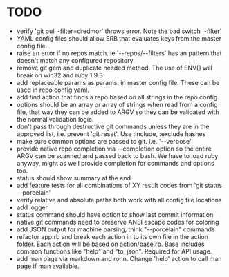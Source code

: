 TODO
====

* verify 'git pull -filter=dredmor' throws error.  Note the bad switch '-filter'
* YAML config files should allow ERB that evaluates keys from the master
  config file.
* raise an error if no repos match. ie '--repos/--filters' has an pattern that
  doesn't match any configured repository
* remove git gem and duplicate needed method.  The use of ENV[] will break on
  win32 and ruby 1.9.3
* add replaceable params as params: in master config file.  These  can be used
  in repo config yaml.
* add find action that finds a repo based on all strings in the repo config
* options should be an array or array of strings when read from a  config
  file, that way they can be added to ARGV so they can be validated with
  the normal validation logic.
* don't pass through destructive git commands unless they are in the approved
  list, i.e. prevent 'git reset'.  Use :include, :exclude hashes
* make sure common options are passed to git. i.e. '--verbose'
* provide native repo completion via --completion option so the entire ARGV can
  be scanned and passed back to bash.  We have to load ruby anyway, might as
  well provide completion for commands and options too.
* status should show summary at the end
* add feature tests for all combinations of XY result codes from 'git status --porcelain'
* verify relative and absolute paths both work with all config file locations
* add logger
* status command should have option to show last commit information
* native git commands need to preserve ANSI escape codes for coloring
* add JSON output for machine parsing, think "--porcelain" commands
* refactor app.rb and break each action in to its own file in the action
  folder. Each action will be based on action/base.rb.  Base includes common
  functions like "help" and "to_json".  Required for API usage.
* add man page via markdown and ronn.  Change 'help' action to call man
  page if man available.
